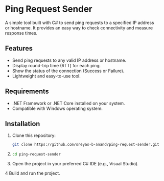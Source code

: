# Ping Request Sender  

A simple tool built with C# to send ping requests to a specified IP address or hostname. It provides an easy way to check connectivity and measure response times.  

## Features  

- Send ping requests to any valid IP address or hostname.  
- Display round-trip time (RTT) for each ping.  
- Show the status of the connection (Success or Failure).  
- Lightweight and easy-to-use tool.  

## Requirements  

- .NET Framework or .NET Core installed on your system.  
- Compatible with Windows operating system.  

## Installation  

1. Clone this repository:  
   ```bash  
   git clone https://github.com/sreyas-b-anand/ping-request-sender.git  
2. ```bash  
   cd ping-request-sender
3. Open the project in your preferred C# IDE (e.g., Visual Studio).

4 Build and run the project.
